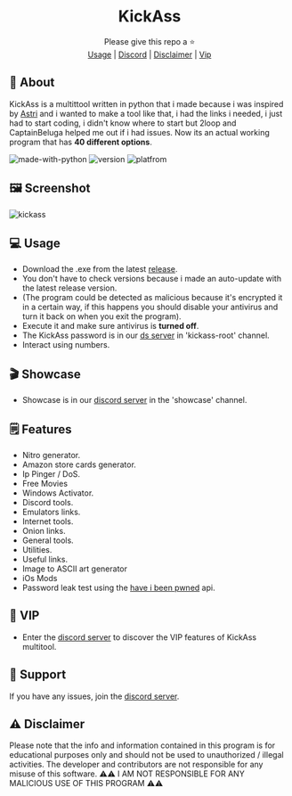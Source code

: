 <div align="center">

# KickAss

</div>
<div align="center">
  Please give this repo a ⭐️ <br>
  <a href="https://github.com/madhead341/kickass#-usage">Usage</a> | <a href="https://discord.gg/multitool">Discord</a> | <a href="https://github.com/madhead341/kickass#warning-disclaimer">Disclaimer</a> | <a href="https://github.com/madhead341/kickass#-vip">Vip</a>
</div>

## 📍 About
KickAss is a multittool written in python that i made because i was inspired by [Astri](https://github.com/astros3x/Astri) and i wanted to make a tool like that, i had the links i needed, i just had to start coding, i didn't know where to start but 2loop and CaptainBeluga helped me out if i had issues. Now its an actual working program that has **40 different options**.

![made-with-python](https://img.shields.io/badge/Made%20with-Python-1f425f.svg) ![version](https://img.shields.io/badge/python-3.9-green) ![platfrom](https://img.shields.io/badge/platform-windows-lightgrey)

## 🖼️ Screenshot
![kickass](https://github.com/madhead341/KickAss/assets/106779656/3ea1b4f0-b42f-4e49-a03e-c17c29b52f9f)


## 💻 Usage
* Download the .exe from the latest [release](https://github.com/madhead341/kickass/releases/).
* You don't have to check versions because i made an auto-update with the latest release version.
* (The program could be detected as malicious because it's encrypted it in a certain way, if this happens you should disable your antivirus and turn it back on when you exit the program).
* Execute it and make sure antivirus is **turned off**.
* The KickAss password is in our [ds server](https://discord.gg/GyYDqW6s) in 'kickass-root' channel.
* Interact using numbers.

## 🎬 Showcase
* Showcase is in our [discord server](https://discord.gg/multitool/) in the 'showcase' channel.


## 🗒️ Features
* Nitro generator.
* Amazon store cards generator.
* Ip Pinger / DoS.
* Free Movies
* Windows Activator.
* Discord tools.
* Emulators links.
* Internet tools.
* Onion links.
* General tools.
* Utilities.
* Useful links.
* Image to ASCII art generator
* iOs Mods
* Password leak test using the [have i been pwned](https://haveibeenpwned.com/) api.


## 👑 VIP
* Enter the [discord server](https://discord.gg/multitool) to discover the VIP features of KickAss multitool.

## 🤔 Support
If you have any issues, join the [discord server](https://discord.gg/multitool).

## :warning: Disclaimer
Please note that the info and information contained in this program is for educational purposes only and should not be used to unauthorized / illegal activities. The developer and contributors are not responsible for any misuse of this software.
⚠️⚠️ I AM NOT RESPONSIBLE FOR ANY MALICIOUS USE OF THIS PROGRAM ⚠️⚠️

